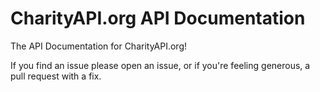 # CharityAPI.org API Documentation

The API Documentation for CharityAPI.org!

If you find an issue please open an issue, or if you're feeling generous, a pull request with a fix.
